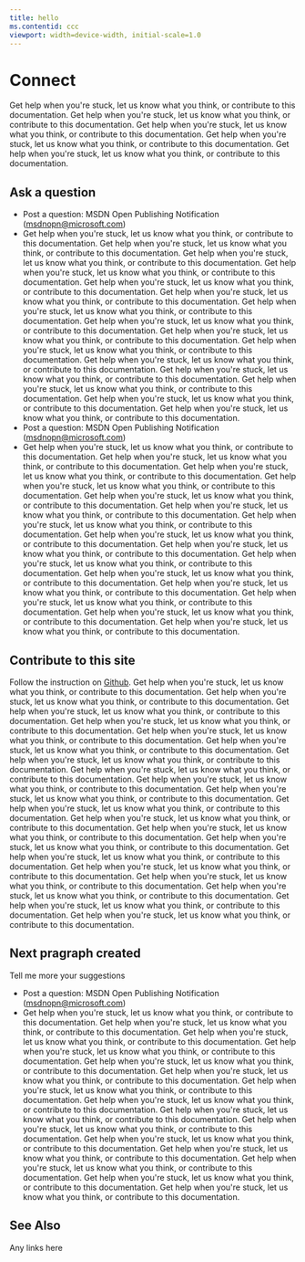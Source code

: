 ```yaml
---
title: hello
ms.contentid: ccc
viewport: width=device-width, initial-scale=1.0
---
```


# Connect #

Get help when you're stuck, let us know what you think, or contribute to this documentation. 
Get help when you're stuck, let us know what you think, or contribute to this documentation. 
Get help when you're stuck, let us know what you think, or contribute to this documentation. 
Get help when you're stuck, let us know what you think, or contribute to this documentation. 
Get help when you're stuck, let us know what you think, or contribute to this documentation. 

## Ask a question ##
- Post a question: MSDN Open Publishing Notification (msdnopn@microsoft.com) 
- Get help when you're stuck, let us know what you think, or contribute to this documentation. 
Get help when you're stuck, let us know what you think, or contribute to this documentation. 
Get help when you're stuck, let us know what you think, or contribute to this documentation. 
Get help when you're stuck, let us know what you think, or contribute to this documentation. 
Get help when you're stuck, let us know what you think, or contribute to this documentation. 
Get help when you're stuck, let us know what you think, or contribute to this documentation. 
Get help when you're stuck, let us know what you think, or contribute to this documentation. 
Get help when you're stuck, let us know what you think, or contribute to this documentation. 
Get help when you're stuck, let us know what you think, or contribute to this documentation. 
Get help when you're stuck, let us know what you think, or contribute to this documentation. 
Get help when you're stuck, let us know what you think, or contribute to this documentation. 
Get help when you're stuck, let us know what you think, or contribute to this documentation. 
Get help when you're stuck, let us know what you think, or contribute to this documentation. 
Get help when you're stuck, let us know what you think, or contribute to this documentation. 
Get help when you're stuck, let us know what you think, or contribute to this documentation. 
- Post a question: MSDN Open Publishing Notification (msdnopn@microsoft.com) 
- Get help when you're stuck, let us know what you think, or contribute to this documentation. 
Get help when you're stuck, let us know what you think, or contribute to this documentation. 
Get help when you're stuck, let us know what you think, or contribute to this documentation. 
Get help when you're stuck, let us know what you think, or contribute to this documentation. 
Get help when you're stuck, let us know what you think, or contribute to this documentation. 
Get help when you're stuck, let us know what you think, or contribute to this documentation. 
Get help when you're stuck, let us know what you think, or contribute to this documentation. 
Get help when you're stuck, let us know what you think, or contribute to this documentation. 
Get help when you're stuck, let us know what you think, or contribute to this documentation. 
Get help when you're stuck, let us know what you think, or contribute to this documentation. 
Get help when you're stuck, let us know what you think, or contribute to this documentation. 
Get help when you're stuck, let us know what you think, or contribute to this documentation. 
Get help when you're stuck, let us know what you think, or contribute to this documentation. 
Get help when you're stuck, let us know what you think, or contribute to this documentation. 
Get help when you're stuck, let us know what you think, or contribute to this documentation. 

## Contribute to this site ##

Follow the instruction on [Github](https://github.com/openpublish/docs).
Get help when you're stuck, let us know what you think, or contribute to this documentation. 
Get help when you're stuck, let us know what you think, or contribute to this documentation. 
Get help when you're stuck, let us know what you think, or contribute to this documentation. 
Get help when you're stuck, let us know what you think, or contribute to this documentation. 
Get help when you're stuck, let us know what you think, or contribute to this documentation. 
Get help when you're stuck, let us know what you think, or contribute to this documentation. 
Get help when you're stuck, let us know what you think, or contribute to this documentation. 
Get help when you're stuck, let us know what you think, or contribute to this documentation. 
Get help when you're stuck, let us know what you think, or contribute to this documentation. 
Get help when you're stuck, let us know what you think, or contribute to this documentation. 
Get help when you're stuck, let us know what you think, or contribute to this documentation. 
Get help when you're stuck, let us know what you think, or contribute to this documentation. 
Get help when you're stuck, let us know what you think, or contribute to this documentation. 
Get help when you're stuck, let us know what you think, or contribute to this documentation. 
Get help when you're stuck, let us know what you think, or contribute to this documentation. 
Get help when you're stuck, let us know what you think, or contribute to this documentation. 
Get help when you're stuck, let us know what you think, or contribute to this documentation. 
Get help when you're stuck, let us know what you think, or contribute to this documentation. 
Get help when you're stuck, let us know what you think, or contribute to this documentation. 
Get help when you're stuck, let us know what you think, or contribute to this documentation. 

## Next pragraph created ##
Tell me more your suggestions
- Post a question: MSDN Open Publishing Notification (msdnopn@microsoft.com) 
- Get help when you're stuck, let us know what you think, or contribute to this documentation. 
Get help when you're stuck, let us know what you think, or contribute to this documentation. 
Get help when you're stuck, let us know what you think, or contribute to this documentation. 
Get help when you're stuck, let us know what you think, or contribute to this documentation. 
Get help when you're stuck, let us know what you think, or contribute to this documentation. 
Get help when you're stuck, let us know what you think, or contribute to this documentation. 
Get help when you're stuck, let us know what you think, or contribute to this documentation. 
Get help when you're stuck, let us know what you think, or contribute to this documentation. 
Get help when you're stuck, let us know what you think, or contribute to this documentation. 
Get help when you're stuck, let us know what you think, or contribute to this documentation. 
Get help when you're stuck, let us know what you think, or contribute to this documentation. 
Get help when you're stuck, let us know what you think, or contribute to this documentation. 
Get help when you're stuck, let us know what you think, or contribute to this documentation. 
Get help when you're stuck, let us know what you think, or contribute to this documentation. 
Get help when you're stuck, let us know what you think, or contribute to this documentation. 

## See Also

Any links here
